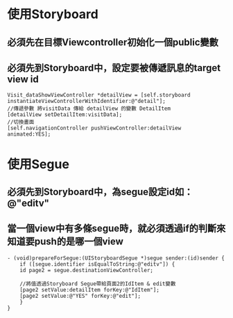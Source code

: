 # 使用Storyboard
## 必須先在目標Viewcontroller初始化一個public變數

## 必須先到Storyboard中，設定要被傳遞訊息的target view id
```
Visit_dataShowViewController *detailView = [self.storyboard instantiateViewControllerWithIdentifier:@"detail"];
//傳遞參數 將visitData 傳給 detailView 的變數 DetailItem
[detailView setDetailItem:visitData];
//切換畫面
[self.navigationController pushViewController:detailView animated:YES];
```

# 使用Segue

## 必須先到Storyboard中，為segue設定id如：@"editv" 

## 當一個view中有多條segue時，就必須透過if的判斷來知道要push的是哪一個view
```
- (void)prepareForSegue:(UIStoryboardSegue *)segue sender:(id)sender {
    if ([segue.identifier isEqualToString:@"editv"]) {
    id page2 = segue.destinationViewController;

    //將值透過Storyboard Segue帶給頁面2的IdItem & edit變數
    [page2 setValue:detailItem forKey:@"IdItem"];
    [page2 setValue:@"YES" forKey:@"edit"];
    }
}
```

